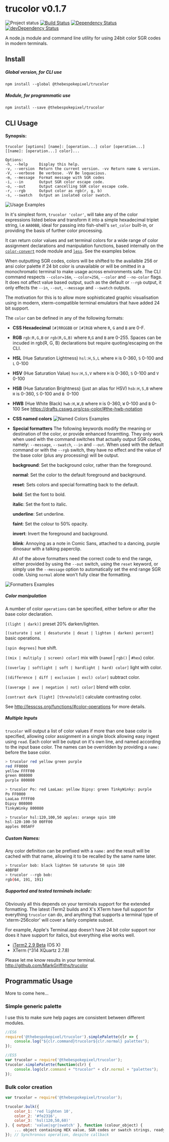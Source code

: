# trucolor v0.1.7
![Project status](http://img.shields.io/badge/status-beta-blue.svg?style=flat) [![Build Status](http://img.shields.io/travis/MarkGriffiths/trucolor.svg?style=flat)](https://travis-ci.org/MarkGriffiths/trucolor) [![Dependency Status](http://img.shields.io/david/MarkGriffiths/trucolor.svg?style=flat)](https://david-dm.org/MarkGriffiths/trucolor) [![devDependency Status](http://img.shields.io/david/dev/MarkGriffiths/trucolor.svg?style=flat)](https://david-dm.org/MarkGriffiths/trucolor#info=devDependencies)

A node.js module and command line utility for using 24bit color SGR codes in modern terminals.

## Install
##### Global version, for CLI use
`npm install --global @thebespokepixel/trucolor`

##### Module, for programmatic use
`npm install --save @thebespokepixel/trucolor`

## CLI Usage
#### Synopsis:
```text
trucolor [options] [name]: [operation...] color [operation...] [[name]: [operation...] color]...

Options:
-h, --help     Display this help.
-v, --version  Return the current version. -vv Return name & version.
-V, --verbose  Be verbose. -VV Be loquacious.                        
-m, --message  Format message with SGR codes
-i, --in       Output SGR color escape code.                         
-o, --out      Output cancelling SGR color escape code.              
-r, --rgb      Output color as rgb(r, g, b)                          
-s, --swatch   Output an isolated color swatch.
```

![Usage Examples](http://markgriffiths.github.io/projects/trucolor/example.png)

In it's simplest form, `trucolor 'color'`, will take any of the color expressions listed below and transform it into a simple hexadecimal triplet string, i.e `AA00BB`, ideal for passing into fish-shell's `set_color` built-in, or providing the basis of further color processing.

It can return color values and set terminal colors for a wide range of color assignment declarations and manipulation functions, based internally on the [`color-convert`](https://github.com/Qix-/color-convert) node module and [`less`](http://lesscss.org). See the examples below.

When outputting SGR codes, colors will be shifted to the availalble 256 or ansi color palette if 24 bit color is unavailable or will be omitted in a monochromatic terminal to make usage across environments safe. The CLI command respects `--color=16m`, `--color=256`, `--color` and `--no-color` flags. It does not affect value based output, such as the default or `--rgb` output, it only effects the `--in`, `--out`, `--message` and `--swatch` outputs.

The motivation for this is to allow more sophisticated graphic visualisation using in modern, xterm-compatible terminal emulators that have added 24 bit support.

The `color` can be defined in any of the following formats:

- __CSS Hexadecimal__
`[#]RRGGBB` or `[#]RGB` where `R`, `G` and `B` are 0-F.

- __RGB__
`rgb:R,G,B` or `rgb(R,G,B)` where `R`,`G` and `B` are 0-255. Spaces can be incuded in rgb(R, G, B) declarations but require quoting/escaping on the CLI.

- __HSL__ (Hue Saturation Lightness)
`hsl:H,S,L` where `H` is 0-360, `S` 0-100 and `L` 0-100

- __HSV__ (Hue Saturation Value)
`hsv:H,S,V` where `H` is 0-360, `S` 0-100 and `V `0-100

- __HSB__ (Hue Saturation Brightness) (just an alias for HSV)
`hsb:H,S,B` where `H` is 0-360, `S` 0-100 and `B `0-100

- __HWB__ (Hue White Black)
`hwb:H,W,B` where `H` is 0-360, `W` 0-100 and `B` 0-100
See https://drafts.csswg.org/css-color/#the-hwb-notation

- __CSS named colors__
![Named Colors Examples](http://markgriffiths.github.io/projects/trucolor/named.png)

- __Special formatters__
The following keywords modify the meaning or destination of the color, or provide enhanced foramtting. They only work when used with the command switches that actually output SGR codes, namely: `--message`, `--swatch`, `--in` and `--out`. When used with the default command or with the `--rgb` switch, they have no effect and the value of the base color (plus any processing) will be output.

	__background__: Set the background color, rather than the foreground.

	__normal__: Set the color to the default foreground and background.

	__reset__: Sets colors and special formatting back to the default.

	__bold__: Set the font to bold.

	__italic__: Set the font to italic.

	__underline__: Set underline.

	__faint__: Set the colour to 50% opacity.

	__invert__: Invert the foreground and background.

	__blink__: Annoying as a note in Comic Sans, attached to a dancing, purple dinosaur with a talking paperclip.

	All of the above formatters need the correct code to end the range, either provided by using the `--out` switch,
	using the `reset` keyword, or simply use the `--message` option to automatically set the end range SGR code. Using
	`normal` alone won't fully clear the formatting.

![Formatters Examples](http://markgriffiths.github.io/projects/trucolor/formatters.png)

##### Color manipulation

A number of color `operations` can be specified, either before or after the base color declaration.

`[(light | dark)]` preset 20% darken/lighten.

`[(saturate | sat | desaturate | desat | lighten | darken) percent]` basic operations.

`[spin degrees]` hue shift.

`[(mix | multiply | screen) color]` mix with (`named` | `rgb()` | `#hex`) color.

`[(overlay | softlight | soft | hardlight | hard) color]` light with color.

`[(difference | diff | exclusion | excl) color]` subtract color.

`[(average | ave | negation | not) color]` blend with color.

`[contrast dark [light] [threshold]]` calculate contrasting color.

See http://lesscss.org/functions/#color-operations for more details.

##### Multiple Inputs
`trucolor` will output a list of color values if more than one base color is specified, allowing color assignment in a single block allowing easy ingest using `read`. Each color will be output on it's own line, and named according to the input base color. The names can be overridden by providing a `name:` before the base color.

```sh
> trucolor red yellow green purple
red FF0000
yellow FFFF00
green 008000
purple 800080

> trucolor Po: red LaaLaa: yellow Dipsy: green TinkyWinky: purple
Po FF0000
LaaLaa FFFF00
Dipsy 008000
TinkyWinky 800080

> trucolor hsl:120,100,50 apples: orange spin 180
hsl-120-100-50 00FF00
apples 005AFF
```

##### Custom Names:
Any color definition can be prefixed with a `name:` and the result will be cached with that name, allowing it to be recalled by the same name later.

```sh
> trucolor bob: black lighten 50 saturate 50 spin 180
40BFBF
> trucolor --rgb bob:
rgb(64, 191, 191)
```

##### Supported and tested terminals include:
Obviously all this depends on your terminals support for the extended formatting. The latest iTerm2 builds and X's XTerm have full support for everything `trucolor` can do, and anything that supports a terminal type of 'xterm-256color' will cover a fairly complete subset.

For example, Apple's Terminal.app doesn't have 24 bit color support nor does it have support for italics, but everything else works well.

- [iTerm2 2.9 Beta](https://iterm2.com/downloads.html) (OS X)
-  XTerm (^314 XQuartz 2.7.8)

Please let me know results in your terminal. http://github.com/MarkGriffiths/trucolor

## Programmatic Usage

More to come here...

### Simple generic palette

I use this to make sure help pages are consistent between different modules.

```javascript
//ES6
require('@thebespokepixel/trucolor').simplePalette(clr => {
	console.log("${clr.command}trucolor${clr.normal} palettes");
});

//ES5
var trucolor = require('@thebespokepixel/trucolor');
trucolor.simplePalette(function(clr) {
	console.log(clr.command + "trucolor" + clr.normal + "palettes");
});

```

### Bulk color creation

```javascript
var trucolor = require('@thebespokepixel/trucolor');

trucolor.bulk({
	color_1: 'red lighten 10',
	color_2: '#fe2316',
	color_3: 'hsl(120,50,60)'
}, { output: 'value|sgr|swatch' }, function (colour_object) {
	... object containing HEX value, SGR codes or swatch strings, ready to write to stdio streams ...
}); // Synchronous operation, despite callback
```

